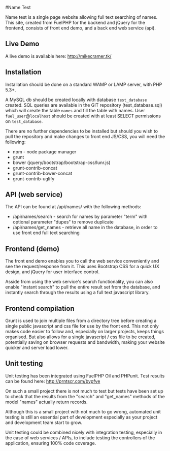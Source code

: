 #Name Test

Name test is a single page website allowing full text searching of names. This site, created from FuelPHP for the backend and jQuery for the frontend, consists of front end demo, and a back end web service (api).

## Live Demo

A live demo is available here: http://mikecramer.tk/

## Installation

Installation should be done on a standard WAMP or LAMP server, with PHP 5.3+.

A MySQL db should be created locally with database `test_database` created. SQL queries are available in the GIT repository (test_database.sql) which will create the table `names` and fill the table with names. User `fuel_user`@`localhost` should be created with at least SELECT permissions on `test_database`.

There are no further dependencies to be installed but should you wish to pull the repository and make changes to front end JS/CSS, you will need the following:

* npm - node package manager
* grunt
* bower (jquery/bootstrap/bootstrap-css/lunr.js)
* grunt-contrib-concat
* grunt-contrib-bower-concat
* grunt-contrib-uglify

## API (web service)

The API can be found at /api/names/ with the following methods:

* /api/names/search - search for names by parameter "term" with optional parameter "dupes" to remove duplicate
* /api/names/get_names - retrieve all name in the database, in order to use front end full text searching

## Frontend (demo)

The front end demo enables you to call the web service conveniently and see the request/response from it. This uses Bootstrap CSS for a quick UX design, and jQuery for user interface control.

Asside from using the web service's search functionality, you can also enable "instant search" to pull the entire result set from the database, and instantly search through the results using a full text javascript library.

## Frontend compilation

Grunt is used to join multiple files from a directory tree before creating a single public javascript and css file for use by the front end. This not only makes code easier to follow and, especially on larger projects, keeps things organised. But also allows for a single javascript / css file to be created, potentially saving on browser requests and bandwidth, making your website quicker and server load lower.

## Unit testing

Unit testing has been integrated using FuelPHP Oil and PHPunit. Test results can be found here: http://prntscr.com/bvpfve

On such a small project there is not much to test but tests have been set up to check that the results from the "search" and "get_names" methods of the model "names" actually return records.

Although this is a small project with not much to go wrong, automated unit testing is still an essential part of development especially as your project and development team start to grow.

Unit testing could be combined nicely with integration testing, especially in the case of web services / APIs, to include testing the controllers of the application, ensuring 100% code coverage.